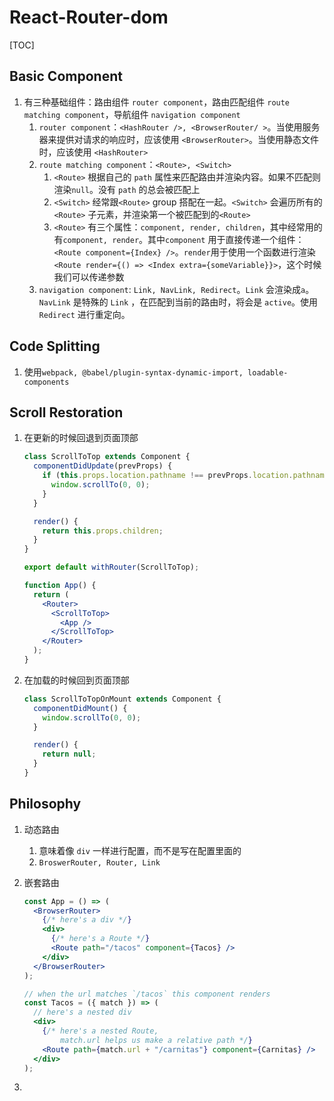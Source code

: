# React-Router-dom

[TOC]

## Basic Component

1. 有三种基础组件：路由组件 `router component`，路由匹配组件 `route matching component`，导航组件 `navigation component`
   1. `router component`：`<HashRouter />, <BrowserRouter/ >`。当使用服务器来提供对请求的响应时，应该使用 `<BrowserRouter>`。当使用静态文件时，应该使用 `<HashRouter>`
   2. `route matching component`：`<Route>, <Switch>`
      1. `<Route>` 根据自己的 `path` 属性来匹配路由并渲染内容。如果不匹配则渲染`null`。没有 `path` 的总会被匹配上
      2. `<Switch>` 经常跟`<Route>` group 搭配在一起。`<Switch>` 会遍历所有的`<Route>` 子元素，并渲染第一个被匹配到的`<Route>`
      3. `<Route>` 有三个属性：`component, render, children`，其中经常用的有`component, render`。其中`component` 用于直接传递一个组件：`<Route component={Index} />`。`render`用于使用一个函数进行渲染`<Route render={() => <Index extra={someVariable}}>`，这个时候我们可以传递参数
   3. `navigation component`: `Link, NavLink, Redirect`。`Link` 会渲染成`a`。`NavLink` 是特殊的 `Link` ，在匹配到当前的路由时，将会是 `active`。使用`Redirect` 进行重定向。



## Code Splitting

1. 使用`webpack, @babel/plugin-syntax-dynamic-import, loadable-components`



## Scroll Restoration

1. 在更新的时候回退到页面顶部

   ```jsx
   class ScrollToTop extends Component {
     componentDidUpdate(prevProps) {
       if (this.props.location.pathname !== prevProps.location.pathname) {
         window.scrollTo(0, 0);
       }
     }
   
     render() {
       return this.props.children;
     }
   }
   
   export default withRouter(ScrollToTop);
   
   function App() {
     return (
       <Router>
         <ScrollToTop>
           <App />
         </ScrollToTop>
       </Router>
     );
   }
   ```

   

2. 在加载的时候回到页面顶部

   ```jsx
   class ScrollToTopOnMount extends Component {
     componentDidMount() {
       window.scrollTo(0, 0);
     }
   
     render() {
       return null;
     }
   }
   
   ```

   




## Philosophy

1. 动态路由

   1. 意味着像 `div` 一样进行配置，而不是写在配置里面的
   2. `BroswerRouter, Router, Link`

2. 嵌套路由

   ```jsx
   const App = () => (
     <BrowserRouter>
       {/* here's a div */}
       <div>
         {/* here's a Route */}
         <Route path="/tacos" component={Tacos} />
       </div>
     </BrowserRouter>
   );
   
   // when the url matches `/tacos` this component renders
   const Tacos = ({ match }) => (
     // here's a nested div
     <div>
       {/* here's a nested Route,
           match.url helps us make a relative path */}
       <Route path={match.url + "/carnitas"} component={Carnitas} />
     </div>
   );
   ```

   

3. 

